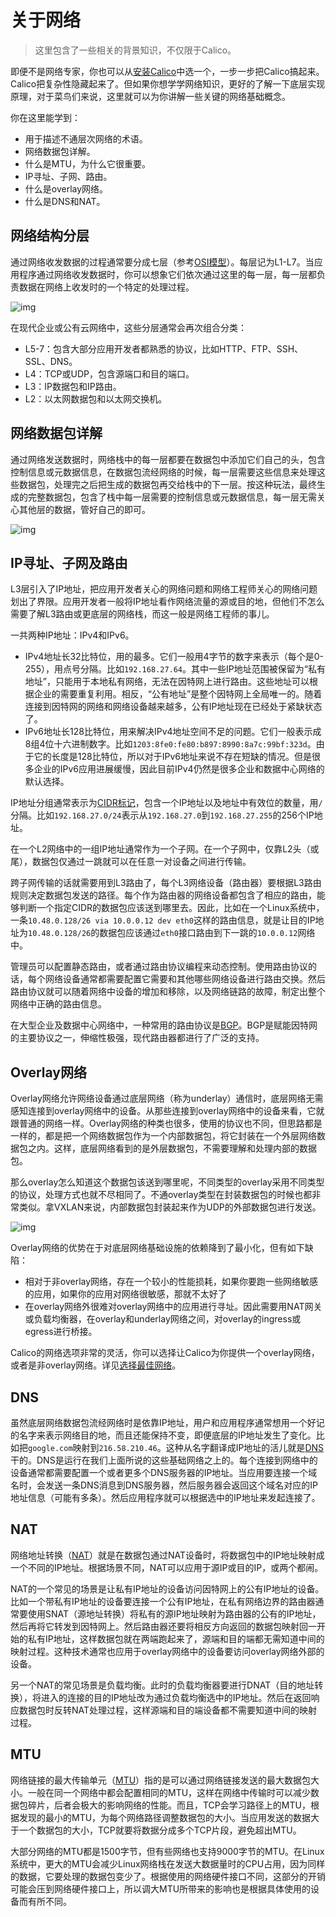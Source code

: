 # 关于网络

> 这里包含了一些相关的背景知识，不仅限于Calico。

即便不是网络专家，你也可以从[安装Calico](../02安装Calico/00安装Calico.md)中选一个，一步一步把Calico搞起来。Calico把复杂性隐藏起来了。但如果你想学学网络知识，更好的了解一下底层实现原理，对于菜鸟们来说，这里就可以为你讲解一些关键的网络基础概念。

你在这里能学到：

- 用于描述不通层次网络的术语。
- 网络数据包详解。
- 什么是MTU，为什么它很重要。
- IP寻址、子网、路由。
- 什么是overlay网络。
- 什么是DNS和NAT。

## 网络结构分层

通过网络收发数据的过程通常要分成七层（参考[OSI模型](https://en.wikipedia.org/wiki/OSI_model)）。每层记为L1-L7。当应用程序通过网络收发数据时，你可以想象它们依次通过这里的每一层，每一层都负责数据在网络上收发时的一个特定的处理过程。

![img](https://projectcalico.docs.tigera.io/images/osi-network-layers.svg)

在现代企业或公有云网络中，这些分层通常会再次组合分类：

- L5-7：包含大部分应用开发者都熟悉的协议，比如HTTP、FTP、SSH、SSL、DNS。
- L4：TCP或UDP，包含源端口和目的端口。
- L3：IP数据包和IP路由。
- L2：以太网数据包和以太网交换机。

## 网络数据包详解

通过网络发送数据时，网络栈中的每一层都要在数据包中添加它们自己的头，包含控制信息或元数据信息，在数据包流经网络的时候，每一层需要这些信息来处理这些数据包，处理完之后把生成的数据包再交给栈中的下一层。按这种玩法，最终生成的完整数据包，包含了栈中每一层需要的控制信息或元数据信息，每一层无需关心其他层的数据，管好自己的即可。

![img](https://projectcalico.docs.tigera.io/images/anatomy-of-a-packet.svg)

## IP寻址、子网及路由

L3层引入了IP地址，把应用开发者关心的网络问题和网络工程师关心的网络问题划出了界限。应用开发者一般将IP地址看作网络流量的源或目的地，但他们不怎么需要了解L3路由或更底层的网络栈，而这一般是网络工程师的事儿。

一共两种IP地址：IPv4和IPv6。

- IPv4地址长32比特位，用的最多。它们一般用4字节的数字来表示（每个是0-255），用点号分隔。比如`192.168.27.64`。其中一些IP地址范围被保留为“私有地址”，只能用于本地私有网络，无法在因特网上进行路由。这些地址可以根据企业的需要重复利用。相反，“公有地址”是整个因特网上全局唯一的。随着连接到因特网的网络和网络设备越来越多，公有IP地址现在已经处于紧缺状态了。
- IPv6地址长128比特位，用来解决IPv4地址空间不足的问题。它们一般表示成8组4位十六进制数字。比如`1203:8fe0:fe80:b897:8990:8a7c:99bf:323d`。由于它的长度是128比特位，所以对于IPv6地址来说不存在短缺的情况。但是很多企业的IPv6应用进展缓慢，因此目前IPv4仍然是很多企业和数据中心网络的默认选择。

IP地址分组通常表示为[CIDR标记](https://en.wikipedia.org/wiki/Classless_Inter-Domain_Routing)，包含一个IP地址以及地址中有效位的数量，用`/`分隔。比如`192.168.27.0/24`表示从`192.168.27.0`到`192.168.27.255`的256个IP地址。

在一个L2网络中的一组IP地址通常作为一个子网。在一个子网中，仅靠L2头（或尾），数据包仅通过一跳就可以在任意一对设备之间进行传输。

跨子网传输的话就需要用到L3路由了，每个L3网络设备（路由器）要根据L3路由规则决定数据包发送的路径。每个作为路由器的网络设备都包含了相应的路由，能够判断一个指定CIDR的数据包应该送到哪里去。因此，比如在一个Linux系统中，一条`10.48.0.128/26 via 10.0.0.12 dev eth0`这样的路由信息，就是让目的IP地址为`10.48.0.128/26`的数据包应该通过`eth0`接口路由到下一跳的`10.0.0.12`网络中。

管理员可以配置静态路由，或者通过路由协议编程来动态控制。使用路由协议的话，每个网络设备通常都需要配置它需要和其他哪些网络设备进行路由交换。然后路由协议就可以随着网络中设备的增加和移除，以及网络链路的故障，制定出整个网络中正确的路由信息。

在大型企业及数据中心网络中，一种常用的路由协议是[BGP](https://en.wikipedia.org/wiki/Border_Gateway_Protocol)。BGP是赋能因特网的主要协议之一，伸缩性极强，现代路由器都进行了广泛的支持。

## Overlay网络

Overlay网络允许网络设备通过底层网络（称为underlay）通信时，底层网络无需感知连接到overlay网络中的设备。从那些连接到overlay网络中的设备来看，它就跟普通的网络一样。Overlay网络的种类也很多，使用的协议也不同，但思路都是一样的，都是把一个网络数据包作为一个内部数据包，将它封装在一个外层网络数据包之内。这样，底层网络看到的是外层数据包，不需要理解和处理内部的数据包。

那么overlay怎么知道这个数据包该送到哪里呢，不同类型的overlay采用不同类型的协议，处理方式也就不尽相同了。不通overlay类型在封装数据包的时候也都非常类似。拿VXLAN来说，内部数据包封装起来作为UDP的外部数据包进行发送。

![img](https://projectcalico.docs.tigera.io/images/anatomy-of-an-overlay-packet.svg)

Overlay网络的优势在于对底层网络基础设施的依赖降到了最小化，但有如下缺陷：

- 相对于非overlay网络，存在一个较小的性能损耗，如果你要跑一些网络敏感的应用，如果你的应用对网络很敏感，那就不太好了
- 在overlay网络外很难对overlay网络中的应用进行寻址。因此需要用NAT网关或负载均衡器，在overlay和underlay网络之间，对overlay的ingress或egress进行桥接。

Calico的网络选项非常的灵活，你可以选择让Calico为你提供一个overlay网络，或者是非overlay网络。详见[选择最佳网络](../03网络/01选择最佳网络.md)。

## DNS

虽然底层网络数据包流经网络时是依靠IP地址，用户和应用程序通常想用一个好记的名字来表示网络目的地，而且还能保持不变，即便底层的IP地址发生了变化。比如把`google.com`映射到`216.58.210.46`。这种从名字翻译成IP地址的活儿就是[DNS](https://en.wikipedia.org/wiki/Domain_Name_System)干的。DNS是运行在我们上面所说的这些基础网络之上的。每个连接到网络中的设备通常都需要配置一个或者更多个DNS服务器的IP地址。当应用要连接一个域名时，会发送一条DNS消息到DNS服务器，然后服务器会返回这个域名对应的IP地址信息（可能有多条）。然后应用程序就可以根据选中的IP地址来发起连接了。

## NAT

网络地址转换（[NAT](https://en.wikipedia.org/wiki/Network_address_translation)）就是在数据包通过NAT设备时，将数据包中的IP地址映射成一个不同的IP地址。根据场景不同，NAT可以应用于源IP或目的IP，或两个都闹。

NAT的一个常见的场景是让私有IP地址的设备访问因特网上的公有IP地址的设备。比如一个带私有IP地址的设备要连接一个公有IP地址，在私有网络边界的路由器通常要使用SNAT（源地址转换）将私有的源IP地址映射为路由器的公有的IP地址，然后再将它转发到因特网上。然后路由器还要将相反方向返回的数据包映射回一开始的私有IP地址，这样数据包就在两端跑起来了，源端和目的端都无需知道中间的映射过程。这种技术通常也应用于overlay网络中的设备要访问overlay网络外部的设备。

另一个NAT的常见场景是负载均衡。此时的负载均衡器要进行DNAT（目的地址转换），将进入的连接的目的IP地址改为通过负载均衡选中的IP地址。然后在返回响应数据包时反转NAT处理过程，这样源端和目的端设备都不需要知道中间的映射过程。

## MTU

网络链接的最大传输单元（[MTU](https://en.wikipedia.org/wiki/Maximum_transmission_unit)）指的是可以通过网络链接发送的最大数据包大小。一般在同一个网络中都会配置相同的MTU，这样在网络中传输时可以减少数据包碎片，后者会极大的影响网络的性能。而且，TCP会学习路径上的MTU，根据发现的最小的MTU，为每个网络路径调整数据包的大小。当应用发送的数据大于一个数据包的大小，TCP就要将数据分成多个TCP片段，避免超出MTU。

大部分网络的MTU都是1500字节，但有些网络也支持9000字节的MTU。在Linux系统中，更大的MTU会减少Linux网络栈在发送大数据量时的CPU占用，因为同样的数据，它要处理的数据包变少了。根据使用的网络硬件接口不同，这部分的开销可能会压到网络硬件接口上，所以调大MTU所带来的影响也是根据具体使用的设备而有所不同。